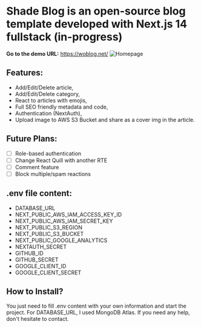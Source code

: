 # Shade Blog is an open-source blog template developed with Next.js 14 fullstack (in-progress)

**Go to the demo URL:** https://woblog.net/
![Homepage](https://i.hizliresim.com/rj3kk0i.jpg)

## Features:

- Add/Edit/Delete article,
- Add/Edit/Delete category,
- React to articles with emojis,
- Full SEO friendly metadata and code,
- Authentication (NextAuth),
- Upload image to AWS S3 Bucket and share as a cover img in the article.

## Future Plans:

- [ ] Role-based authentication
- [ ] Change React Quill with another RTE
- [ ] Comment feature
- [ ] Block multiple/spam reactions

## .env file content:

- DATABASE_URL
- NEXT_PUBLIC_AWS_IAM_ACCESS_KEY_ID
- NEXT_PUBLIC_AWS_IAM_SECRET_KEY
- NEXT_PUBLIC_S3_REGION
- NEXT_PUBLIC_S3_BUCKET
- NEXT_PUBLIC_GOOGLE_ANALYTICS
- NEXTAUTH_SECRET
- GITHUB_ID
- GITHUB_SECRET
- GOOGLE_CLIENT_ID
- GOOGLE_CLIENT_SECRET

## How to Install?

You just need to fill .env content with your own information and start the project. For DATABASE_URL, I used MongoDB Atlas. If you need any help, don't hesitate to contact.
